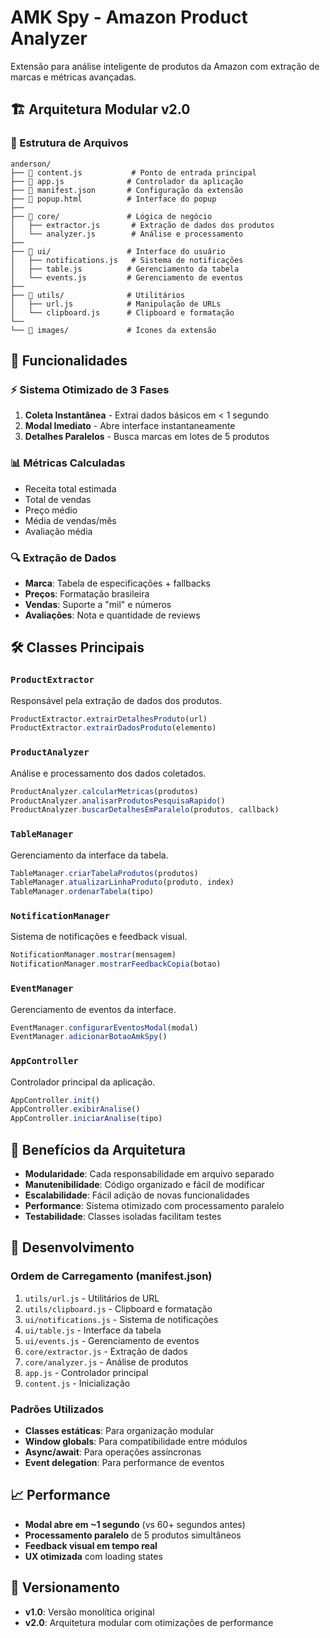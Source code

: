 # AMK Spy - Amazon Product Analyzer

Extensão para análise inteligente de produtos da Amazon com extração de marcas e métricas avançadas.

## 🏗️ Arquitetura Modular v2.0

### 📁 Estrutura de Arquivos

```
anderson/
├── 📄 content.js           # Ponto de entrada principal
├── 📄 app.js              # Controlador da aplicação
├── 📄 manifest.json       # Configuração da extensão
├── 📄 popup.html          # Interface do popup
├── 
├── 📁 core/               # Lógica de negócio
│   ├── extractor.js       # Extração de dados dos produtos
│   └── analyzer.js        # Análise e processamento
├── 
├── 📁 ui/                 # Interface do usuário
│   ├── notifications.js   # Sistema de notificações
│   ├── table.js          # Gerenciamento da tabela
│   └── events.js         # Gerenciamento de eventos
├── 
├── 📁 utils/              # Utilitários
│   ├── url.js            # Manipulação de URLs
│   └── clipboard.js      # Clipboard e formatação
└── 
└── 📁 images/             # Ícones da extensão
```

## 🚀 Funcionalidades

### ⚡ Sistema Otimizado de 3 Fases
1. **Coleta Instantânea** - Extrai dados básicos em < 1 segundo
2. **Modal Imediato** - Abre interface instantaneamente
3. **Detalhes Paralelos** - Busca marcas em lotes de 5 produtos

### 📊 Métricas Calculadas
- Receita total estimada
- Total de vendas
- Preço médio
- Média de vendas/mês
- Avaliação média

### 🔍 Extração de Dados
- **Marca**: Tabela de especificações + fallbacks
- **Preços**: Formatação brasileira
- **Vendas**: Suporte a "mil" e números
- **Avaliações**: Nota e quantidade de reviews

## 🛠️ Classes Principais

### `ProductExtractor`
Responsável pela extração de dados dos produtos.
```javascript
ProductExtractor.extrairDetalhesProduto(url)
ProductExtractor.extrairDadosProduto(elemento)
```

### `ProductAnalyzer`
Análise e processamento dos dados coletados.
```javascript
ProductAnalyzer.calcularMetricas(produtos)
ProductAnalyzer.analisarProdutosPesquisaRapido()
ProductAnalyzer.buscarDetalhesEmParalelo(produtos, callback)
```

### `TableManager`
Gerenciamento da interface da tabela.
```javascript
TableManager.criarTabelaProdutos(produtos)
TableManager.atualizarLinhaProduto(produto, index)
TableManager.ordenarTabela(tipo)
```

### `NotificationManager`
Sistema de notificações e feedback visual.
```javascript
NotificationManager.mostrar(mensagem)
NotificationManager.mostrarFeedbackCopia(botao)
```

### `EventManager`
Gerenciamento de eventos da interface.
```javascript
EventManager.configurarEventosModal(modal)
EventManager.adicionarBotaoAmkSpy()
```

### `AppController`
Controlador principal da aplicação.
```javascript
AppController.init()
AppController.exibirAnalise()
AppController.iniciarAnalise(tipo)
```

## 🎯 Benefícios da Arquitetura

- **Modularidade**: Cada responsabilidade em arquivo separado
- **Manutenibilidade**: Código organizado e fácil de modificar
- **Escalabilidade**: Fácil adição de novas funcionalidades
- **Performance**: Sistema otimizado com processamento paralelo
- **Testabilidade**: Classes isoladas facilitam testes

## 🔧 Desenvolvimento

### Ordem de Carregamento (manifest.json)
1. `utils/url.js` - Utilitários de URL
2. `utils/clipboard.js` - Clipboard e formatação
3. `ui/notifications.js` - Sistema de notificações
4. `ui/table.js` - Interface da tabela
5. `ui/events.js` - Gerenciamento de eventos
6. `core/extractor.js` - Extração de dados
7. `core/analyzer.js` - Análise de produtos
8. `app.js` - Controlador principal
9. `content.js` - Inicialização

### Padrões Utilizados
- **Classes estáticas**: Para organização modular
- **Window globals**: Para compatibilidade entre módulos
- **Async/await**: Para operações assíncronas
- **Event delegation**: Para performance de eventos

## 📈 Performance

- **Modal abre em ~1 segundo** (vs 60+ segundos antes)
- **Processamento paralelo** de 5 produtos simultâneos
- **Feedback visual em tempo real**
- **UX otimizada** com loading states

## 🔄 Versionamento

- **v1.0**: Versão monolítica original
- **v2.0**: Arquitetura modular com otimizações de performance 